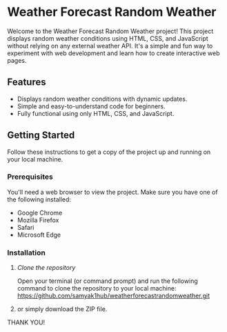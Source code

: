 # Weather Forecast Random Weather

Welcome to the Weather Forecast Random Weather project! This project displays random weather conditions using HTML, CSS, and JavaScript without relying on any external weather API. It's a simple and fun way to experiment with web development and learn how to create interactive web pages.

## Features

- Displays random weather conditions with dynamic updates.
- Simple and easy-to-understand code for beginners.
- Fully functional using only HTML, CSS, and JavaScript.
  
## Getting Started

Follow these instructions to get a copy of the project up and running on your local machine.

### Prerequisites

You'll need a web browser to view the project. Make sure you have one of the following installed:

- Google Chrome
- Mozilla Firefox
- Safari
- Microsoft Edge

### Installation

1. *Clone the repository*

   Open your terminal (or command prompt) and run the following command to clone the repository to your local machine:
   https://github.com/samyak1hub/weatherforecastrandomweather.git

3. or simply download the ZIP file.

THANK YOU!

